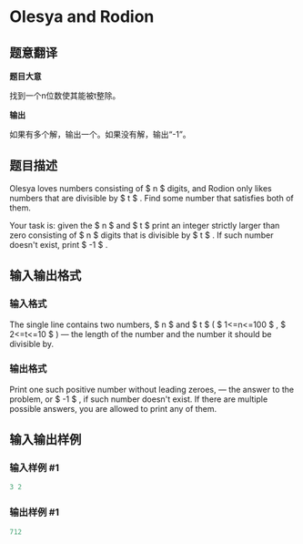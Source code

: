 # Olesya and Rodion

## 题意翻译

**题目大意**

找到一个n位数使其能被t整除。

**输出**

如果有多个解，输出一个。如果没有解，输出“-1”。

## 题目描述

Olesya loves numbers consisting of $ n $ digits, and Rodion only likes numbers that are divisible by $ t $ . Find some number that satisfies both of them.

Your task is: given the $ n $ and $ t $ print an integer strictly larger than zero consisting of $ n $ digits that is divisible by $ t $ . If such number doesn't exist, print $ -1 $ .

## 输入输出格式

### 输入格式

The single line contains two numbers, $ n $ and $ t $ ( $ 1<=n<=100 $ , $ 2<=t<=10 $ ) — the length of the number and the number it should be divisible by.

### 输出格式

Print one such positive number without leading zeroes, — the answer to the problem, or $ -1 $ , if such number doesn't exist. If there are multiple possible answers, you are allowed to print any of them.

## 输入输出样例

### 输入样例 #1

```cpp
3 2

```
### 输出样例 #1

```cpp
712
```



